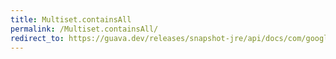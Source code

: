 ```yaml
---
title: Multiset.containsAll
permalink: /Multiset.containsAll/
redirect_to: https://guava.dev/releases/snapshot-jre/api/docs/com/google/common/collect/Multiset.html#containsAll-java.util.Collection-
---
```


